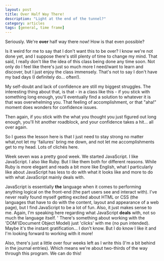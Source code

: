 ```yaml
---
layout: post
title: Over Half Way There!
description: "Light at the end of the tunnel?"
category: articles
tags: [general, time frame]
---
```


Seriously. We're **over** half way there now! How is that even possible? 

Is it weird for me to say that I don't want this to be over? I know we're not done yet, and I suppose there's still plenty of time to change my mind. That said, I really don't like the idea of this class being done any time soon. Not only do I feel like there's just so much more I need/want to learn and discover, but I just enjoy the class immensely. That's not to say I don't have my bad days (I definitely do... often!). 

My self-doubt and lack of confidence are still my biggest struggles. The interesting thing about that, is that - in a class like this - if you stick with something long enough, you'll eventually find a solution to whatever it is that was overwhelming you. That feeling of accomplishment, or that "aha!" moment does wonders for confidence issues. 

Then again, if you stick with the what you thought you just figured out long enough, you'll hit another roadblock, and your confidence takes a hit... all over again. 

So I guess the lesson here is that I just need to stay strong no matter what,not let my 'failures' bring me down, and not let me accomplishments get to my head. Lots of clichés here. 

Week seven was a pretty good week. We started JavaScript. I like JavaScript. I also like Ruby. But I like them both for different reasons. While Ruby is more elegant and reads a bit more like English, what I particularly like about JavaScript has less to do with what it looks like and more to do with what JavaScript mainly deals with. 

JavaScript is essentially **the** language when it comes to performing anything logical on the front-end (the part users see and interact with). I've never really found myself getting excited about HTML or CSS (the languages that have to do with the content, layout and appearance of a web page), but I find JavaScript to be a lot of fun. Also, it just makes sense to me. Again, I'm speaking here regarding what JavaScript **deals** with, not so much the language itself. 
'
There's something about working with the 'DOM'(Document Object Model) just 'clicks' with me (no pun intended). Maybe it's the instant gratification... I don't know. But I do know I like it and I'm looking forward to working with it more! 

Also, there's just a little over four weeks left as I write this (I'm a bit behind in the journal entries). Which means we're about two-thirds of the way through this program. We can do this!